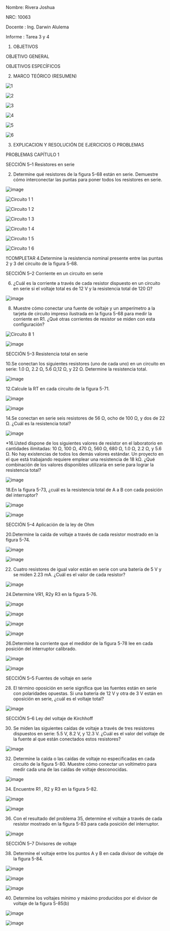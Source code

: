 Nombre: Rivera Joshua

NRC: 10063

Docente : Ing. Darwin Alulema

Informe : Tarea 3 y 4

  1. OBJETIVOS

  OBJETIVO GENERAL
  
  OBJETIVOS ESPECÍFICOS

  2. MARCO TEÓRICO (RESUMEN)

  ![1](https://user-images.githubusercontent.com/116693260/203118555-81191b17-adfa-479b-b0a2-fbd9731c1263.jpg)
  
  ![2](https://user-images.githubusercontent.com/116693260/203118559-879aabd4-f022-422c-8269-6736b672cbf2.jpg)

  ![3](https://user-images.githubusercontent.com/116693260/203118561-fefa0187-67f9-4dde-85d0-ffed371dfa3c.jpg)

  ![4](https://user-images.githubusercontent.com/116693260/203118564-315cbb49-f2ca-469d-b36d-7a5e3913e59d.jpg)
  
  ![5](https://user-images.githubusercontent.com/116693260/203118566-a0136833-3ed1-4a3c-8ec8-4270efb65b45.jpg)
  
  ![6](https://user-images.githubusercontent.com/116693260/203118570-e56524e1-41b1-4ecb-a481-552f59abb3fe.jpg)
  
  3. EXPLICACION Y RESOLUCIÓN DE EJERCICIOS O PROBLEMAS
  
  PROBLEMAS CAPÍTULO 1

  SECCIÓN 5–1 Resistores en serie

  2. Determine qué resistores de la figura 5-68 están en serie. Demuestre cómo interconectar las puntas para poner todos los resistores en serie.
  
  ![image](https://user-images.githubusercontent.com/116693260/203151095-22d929fd-00e2-48b2-9786-a3d178bfdb10.png)
  
  ![Circuito 1 1](https://user-images.githubusercontent.com/116693260/203089763-d0e2c6af-10fe-4acd-ae50-02dbf932d043.jpg)
  
  ![Circuito 1 2](https://user-images.githubusercontent.com/116693260/203089788-e10b6005-e459-4234-8077-c7e79c01e625.jpg)
  
  ![Circuito 1 3](https://user-images.githubusercontent.com/116693260/203089790-26a42b6c-1dd0-4fb6-b408-fce5c3b5e796.jpg)
  
  ![Circuito 1 4](https://user-images.githubusercontent.com/116693260/203089791-0ee83d52-f522-45ed-be62-b80391008621.jpg)
  
  ![Circuito 1 5](https://user-images.githubusercontent.com/116693260/203089792-2c478f37-65f4-4538-9fd1-7648f73ca3f2.jpg)
  
  ![Circuito 1 6](https://user-images.githubusercontent.com/116693260/203089794-acf49e09-1293-4395-a7fa-f65d85a7b6ef.jpg)

  !!COMPLETAR
  4.Determine la resistencia nominal presente entre las puntas 2 y 3 del circuito de la figura 5-68.
  
  SECCIÓN 5–2 Corriente en un circuito en serie

  6. ¿Cuál es la corriente a través de cada resistor dispuesto en un circuito en serie si el voltaje total es de 12 V y la resistencia total de 120 Ω?

  ![image](https://user-images.githubusercontent.com/116693260/203127186-17cedae7-6568-4cdc-8dcd-638028003ced.png)
  
  8. Muestre cómo conectar una fuente de voltaje y un amperímetro a la tarjeta de circuito impreso ilustrada en la figura 5-68 para medir la corriente en R1. ¿Qué otras corrientes de resistor se miden con esta configuración?
  
  ![Circuito 8 1](https://user-images.githubusercontent.com/116693260/203127485-28f96f9f-77c3-4634-ae62-773a9395c61d.jpg)

  ![image](https://user-images.githubusercontent.com/116693260/203127548-8d6311f1-d0d5-4ba5-a92d-745d7cfb011f.png)

  SECCIÓN 5–3 Resistencia total en serie 

  10.Se conectan los siguientes resistores (uno de cada uno) en un circuito en serie: 1.0 Ω, 2.2 Ω, 5.6 Ω,12 Ω, y 22 Ω. Determine la resistencia total.

  ![image](https://user-images.githubusercontent.com/116693260/203127716-9df70685-383c-44a2-86f1-bb00df119b1f.png)

  12.Calcule la RT en cada circuito de la figura 5-71. 
  
  ![image](https://user-images.githubusercontent.com/116693260/203151273-5e01a90d-6b00-410a-a4b2-026526ae3eaf.png)
  
  ![image](https://user-images.githubusercontent.com/116693260/203127824-72175c6f-561b-4d8c-86bd-bbc14bfbd45d.png)
  
  14.Se conectan en serie seis resistores de 56 Ω, ocho de 100 Ω, y dos de 22 Ω. ¿Cuál es la resistencia total?
  
  ![image](https://user-images.githubusercontent.com/116693260/203127889-ec5ea4ba-e42c-430b-9081-601d76f85803.png)

  *16.Usted dispone de los siguientes valores de resistor en el laboratorio en cantidades ilimitadas: 10 Ω, 100 Ω, 470 Ω, 560 Ω, 680 Ω, 1.0 Ω, 2.2 Ω, y 5.6 Ω. No hay existencias de todos los demás valores estándar. Un proyecto en el que está trabajando requiere emplear una resistencia de 18 kΩ. ¿Qué combinación de los valores disponibles utilizaría en serie para lograr la resistencia total?
  
   ![image](https://user-images.githubusercontent.com/116693260/203128013-74424b5b-35b0-4555-8456-e9323b3a30b7.png)

  18.En la figura 5-73, ¿cuál es la resistencia total de A a B con cada posición del interruptor?
  
  ![image](https://user-images.githubusercontent.com/116693260/203151354-5bc9eedd-96fb-4198-a1b4-00e9da1d1c4b.png)
  
  ![image](https://user-images.githubusercontent.com/116693260/203128079-0ffb9f0a-6976-4283-bab7-3f7b0ae1e03a.png)

  SECCIÓN 5–4 Aplicación de la ley de Ohm
  
  20.Determine la caída de voltaje a través de cada resistor mostrado en la figura 5-74.
  
  ![image](https://user-images.githubusercontent.com/116693260/203151433-348c8821-68c7-4ba3-9903-e7addba237e6.png)

  ![image](https://user-images.githubusercontent.com/116693260/203128168-d117c7ec-6bcd-4628-98d4-5d8f05c4833f.png)

  22. Cuatro resistores de igual valor están en serie con una batería de 5 V y se miden 2.23 mA. ¿Cuál es el valor de cada resistor?

  ![image](https://user-images.githubusercontent.com/116693260/203128234-c79d0382-9385-4633-90d0-cf5f3de35a45.png)

  24.Determine VR1, R2y R3 en la figura 5-76.
  
  ![image](https://user-images.githubusercontent.com/116693260/203151598-bb3dc639-16da-42f0-876f-9aee8a4ef7f8.png)

  ![image](https://user-images.githubusercontent.com/116693260/203128321-ce33c13a-24b0-4222-8837-3958b284f0be.png)
  
  ![image](https://user-images.githubusercontent.com/116693260/203128362-ba60d751-c4f1-4f58-bd6e-b24f2e4e55e6.png)

  ![image](https://user-images.githubusercontent.com/116693260/203128407-791dcbc7-4b45-493e-8db8-51bbd71f1bee.png)

  26.Determine la corriente que el medidor de la figura 5-78 lee en cada posición del interruptor calibrado.
  
  ![image](https://user-images.githubusercontent.com/116693260/203151657-ca607dcf-772e-4664-ad69-9ec924cf41a8.png)

  ![image](https://user-images.githubusercontent.com/116693260/203155297-4fa5a31f-d627-49a8-b26d-033c20578f06.png)

  SECCIÓN 5–5 Fuentes de voltaje en serie

  28. El término oposición en serie significa que las fuentes están en serie con polaridades opuestas. Si una batería de 12 V y otra de 3 V están en oposición en serie, ¿cuál es el voltaje total?

  ![image](https://user-images.githubusercontent.com/116693260/203158057-a029dde0-9c41-4382-a77d-43e410eb2b7d.png)

  SECCIÓN 5–6 Ley del voltaje de Kirchhoff

  30. Se miden las siguientes caídas de voltaje a través de tres resistores dispuestos en serie: 5.5 V, 8.2 V, y 12.3 V. ¿Cuál es el valor del voltaje de la fuente al que están conectados estos resistores? 

  ![image](https://user-images.githubusercontent.com/116693260/203159215-d1f0fcde-2bac-466e-973d-afb45c7c9fd7.png)

  32. Determine la caída o las caídas de voltaje no especificadas en cada circuito de la figura 5-80. Muestre cómo conectar un voltímetro para medir cada una de las caídas de voltaje desconocidas.
  
  ![image](https://user-images.githubusercontent.com/116693260/203159321-90f65869-9cc6-4f59-9f06-3f8d7cd858e5.png)
  
  34. Encuentre R1 , R2 y R3 en la figura 5-82. 
  
  ![image](https://user-images.githubusercontent.com/116693260/203162162-1f83755f-d971-4d38-a652-681e3b2c010c.png)

  ![image](https://user-images.githubusercontent.com/116693260/203164960-b03be98a-8a8d-4e25-809c-7084e9cd353b.png)

  36. Con el resultado del problema 35, determine el voltaje a través de cada resistor mostrado en la figura 5-83 para cada posición del interruptor. 

  ![image](https://user-images.githubusercontent.com/116693260/203166317-6388331c-cee5-4b9b-970a-0b99c9000ce2.png)

  SECCIÓN 5–7 Divisores de voltaje

  38. Determine el voltaje entre los puntos A y B en cada divisor de voltaje de la figura 5-84.
  
  ![image](https://user-images.githubusercontent.com/116693260/203168073-a7f22dd2-190d-4e64-894e-cc6fd49e968b.png)

  ![image](https://user-images.githubusercontent.com/116693260/203169959-280acf7d-0506-4cb7-81c7-7ce5e8efdbfd.png)

  ![image](https://user-images.githubusercontent.com/116693260/203169877-149a7eda-6253-4214-afbb-258a1903d583.png)
  
  40. Determine los voltajes mínimo y máximo producidos por el divisor de voltaje de la figura 5-85(b)
  
  ![image](https://user-images.githubusercontent.com/116693260/203170657-71d1fc1e-620e-47f0-96bb-e3bb63a51616.png)

  ![image](https://user-images.githubusercontent.com/116693260/203173235-fb20b1bc-b4ac-4168-8a40-9e9816920bad.png)

